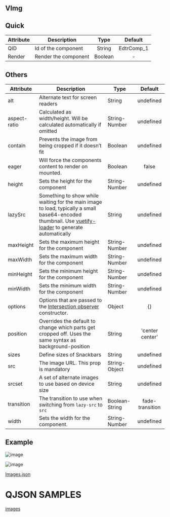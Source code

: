 ## VImg

## Quick

| Attribute | Description          |  Type   |  Default   |
| --------- | -------------------- | :-----: | :--------: |
| QID       | Id of the component  | String  | EdtrComp_1 |
| Render    | Render the component | Boolean |     -      |

## Others

| Attribute    | Description                                                  | Type           |     Default     |
| ------------ | ------------------------------------------------------------ | -------------- | :-------------: |
| alt          | Alternate text for screen readers                            | String         |    undefined    |
| aspect-ratio | Calculated as width/height. Will be calculated automatically if omitted | String-Number  |    undefined    |
| contain      | Prevents the image from being cropped if it doesn’t fit      | Boolean        |    undefined    |
| eager        | Will force the components content to render on mounted.      | Boolean        |      false      |
| height       | Sets the height for the component                            | String-Number  |    undefined    |
| lazySrc      | Something to show while waiting for the main image to load, typically a small base64-encoded thumbnail. Use [vuetify-loader](https://github.com/vuetifyjs/vuetify-loader) to generate automatically | String         |    undefined    |
| maxHeight    | Sets the maximum height for the component                    | String-Number  |    undefined    |
| maxWidth     | Sets the maximum width for the component                     | String-Number  |    undefined    |
| minHeight    | Sets the minimum height for the component                    | String-Number  |    undefined    |
| minWidth     | Sets the minimum width for the component                     | String-Number  |    undefined    |
| options      | Options that are passed to the [Intersection observer](https://developer.mozilla.org/en-US/docs/Web/API/Intersection_Observer_API) constructor. | Object         |       {}        |
| position     | Overrides the default to change which parts get cropped off. Uses the same syntax as background-position | String         | 'center center' |
| sizes        | Define sizes of Snackbars                                    | String         |    undefined    |
| src          | The image URL. This prop is mandatory                        | String-Object  |    undefined    |
| srcset       | A set of alternate images to use based on device size        | String         |    undefined    |
| transition   | The transition to use when switching from `lazy-src` to `src` | Boolean-String | fade-transition |
| width        | Sets the width for the component.                            | String-Number  |    undefined    |

## Example



![image](https://cdn.softtech.com.tr/ngsp-quick/nemo/dev/mdImages/VImg/VImg-1.png)


![image](https://cdn.softtech.com.tr/ngsp-quick/nemo/dev/mdImages/VImg/VImg-2.png)


[Images.json](https://cdn.softtech.com.tr/ngsp-quick/nemo/dev/mdScripts/VImg/images.qjson)

# QJSON SAMPLES

<a href="https://studio.onplateau.com/quick/?q=/quick/qjsons/images.qjson"  target="_blank">images</a>


